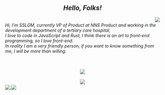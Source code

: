 <h2 align='center'> <i>Hello, Folks!</h2>  

<img align="right" src="https://github-readme-stats.vercel.app/api?username=sslgm&show_icons=true&theme=vue" wight="400" />
<br/>
Hi, I'm SSLGM, currently VP of Product at NNS Product and working in the development department of a tertiary care hospital, 
<br/>
I love to code in JavaScript and Rust, I think there is an art to front-end programming, so I love front-end.
<br/>
In reality I am a very friendly person, if you want to know something from me, I will be more than willing.  
<br/>
<br/>
<br/>
<br/>
   

<div align="center" href="https://github.com/sslgm">
  
</div>
<div align="center" href="https://github.com/sslgm">
  <img src="https://github-readme-streak-stats.herokuapp.com/?user=sslgm&theme=tokyonight_duo" />
</div>
</br>
<div align="center" href="https://github.com/sslgm">
  <img align="center" src="https://activity-graph.herokuapp.com/graph?username=sslgm&theme=github">
</div>

<a href="https://github.com/anuraghazra/github-readme-stats">
  <img align="center" src="https://github-readme-stats.vercel.app/api/pin/?username=sslgm&theme=buefy" />
</a>
<a href="https://github.com/anuraghazra/anuraghazra.github.io">
  <img align="center" src="https://github-readme-stats.vercel.app/api/pin/?username=sslgm&theme=vue" />
</a>
